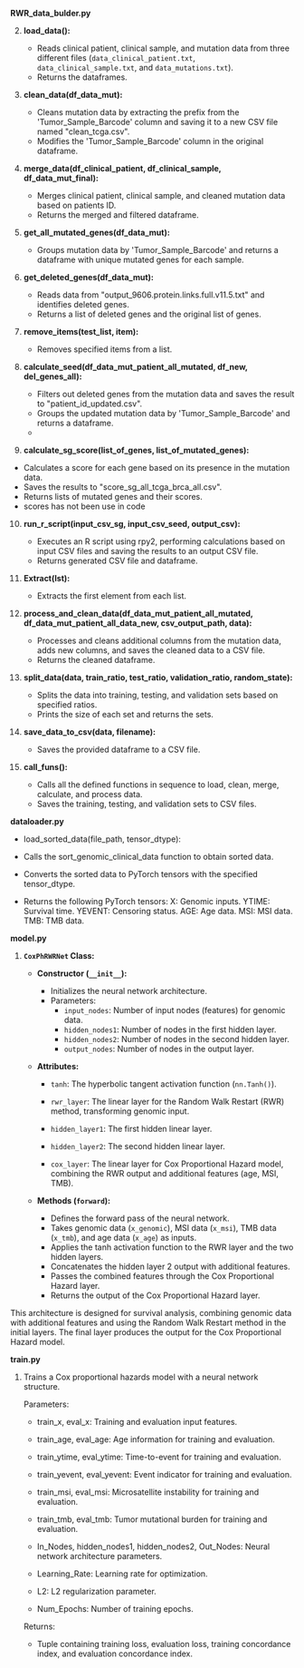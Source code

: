 **RWR_data_bulder.py**


2. **load_data():**
   - Reads clinical patient, clinical sample, and mutation data from three different files (`data_clinical_patient.txt`, `data_clinical_sample.txt`, and `data_mutations.txt`).
   - Returns the dataframes.

3. **clean_data(df_data_mut):**
   - Cleans mutation data by extracting the prefix from the 'Tumor_Sample_Barcode' column and saving it to a new CSV file named "clean_tcga.csv".
   - Modifies the 'Tumor_Sample_Barcode' column in the original dataframe.
 
4. **merge_data(df_clinical_patient, df_clinical_sample, df_data_mut_final):**
   - Merges clinical patient, clinical sample, and cleaned mutation data based on patients ID.
   - Returns the merged and filtered dataframe.

5. **get_all_mutated_genes(df_data_mut):**
   - Groups mutation data by 'Tumor_Sample_Barcode' and returns a dataframe with unique mutated genes for each sample.

6. **get_deleted_genes(df_data_mut):**
   - Reads data from "output_9606.protein.links.full.v11.5.txt" and identifies deleted genes.
   - Returns a list of deleted genes and the original list of genes.

7. **remove_items(test_list, item):**
   - Removes specified items from a list.

8. **calculate_seed(df_data_mut_patient_all_mutated, df_new, del_genes_all):**
   - Filters out deleted genes from the mutation data and saves the result to "patient_id_updated.csv".
   - Groups the updated mutation data by 'Tumor_Sample_Barcode' and returns a dataframe.
   - 
  9. **calculate_sg_score(list_of_genes, list_of_mutated_genes):**
   - Calculates a score for each gene based on its presence in the mutation data.
   - Saves the results to "score_sg_all_tcga_brca_all.csv".
   - Returns lists of mutated genes and their scores.
   - scores has not been use in code 

10. **run_r_script(input_csv_sg, input_csv_seed, output_csv):**
    - Executes an R script using rpy2, performing calculations based on input CSV files and saving the results to an output CSV file.
    - Returns generated CSV file and dataframe.

11. **Extract(lst):**
    - Extracts the first element from each list.

12. **process_and_clean_data(df_data_mut_patient_all_mutated, df_data_mut_patient_all_data_new, csv_output_path, data):**
    - Processes and cleans additional columns from the mutation data, adds new columns, and saves the cleaned data to a CSV file.
    - Returns the cleaned dataframe.

13. **split_data(data, train_ratio, test_ratio, validation_ratio, random_state):**
    - Splits the data into training, testing, and validation sets based on specified ratios.
    - Prints the size of each set and returns the sets.

14. **save_data_to_csv(data, filename):**
    - Saves the provided dataframe to a CSV file.

15. **call_funs():**
    - Calls all the defined functions in sequence to load, clean, merge, calculate, and process data.
    - Saves the training, testing, and validation sets to CSV files.
      
**dataloader.py**
- load_sorted_data(file_path, tensor_dtype):

- Calls the sort_genomic_clinical_data function to obtain sorted data.
- Converts the sorted data to PyTorch tensors with the specified tensor_dtype.
- Returns the following PyTorch tensors:
   X: Genomic inputs.
   YTIME: Survival time.
   YEVENT: Censoring status.
   AGE: Age data.
   MSI: MSI data.
   TMB: TMB data.

**model.py**

1. **`CoxPhRWRNet` Class:**
   - **Constructor (`__init__`):**
      - Initializes the neural network architecture.
      - Parameters:
        - `input_nodes`: Number of input nodes (features) for genomic data.
        - `hidden_nodes1`: Number of nodes in the first hidden layer.
        - `hidden_nodes2`: Number of nodes in the second hidden layer.
        - `output_nodes`: Number of nodes in the output layer.

   - **Attributes:**
      - `tanh`: The hyperbolic tangent activation function (`nn.Tanh()`).

      - `rwr_layer`: The linear layer for the Random Walk Restart (RWR) method, transforming genomic input.
      
      - `hidden_layer1`: The first hidden linear layer.

      - `hidden_layer2`: The second hidden linear layer.

      - `cox_layer`: The linear layer for Cox Proportional Hazard model, combining the RWR output and additional features (age, MSI, TMB).
      
   - **Methods (`forward`):**
      - Defines the forward pass of the neural network.
      - Takes genomic data (`x_genomic`), MSI data (`x_msi`), TMB data (`x_tmb`), and age data (`x_age`) as inputs.
      - Applies the tanh activation function to the RWR layer and the two hidden layers.
      - Concatenates the hidden layer 2 output with additional features.
      - Passes the combined features through the Cox Proportional Hazard layer.
      - Returns the output of the Cox Proportional Hazard layer.

This architecture is designed for survival analysis, combining genomic data with additional features and using the Random Walk Restart method in the initial layers. The final layer produces the output for the Cox Proportional Hazard model.


**train.py**
1. Trains a Cox proportional hazards model with a neural network structure.

    Parameters:
    - train_x, eval_x: Training and evaluation input features.
    
    - train_age, eval_age: Age information for training and evaluation.
    - train_ytime, eval_ytime: Time-to-event for training and evaluation.
    - train_yevent, eval_yevent: Event indicator for training and evaluation.
    - train_msi, eval_msi: Microsatellite instability for training and evaluation.
    - train_tmb, eval_tmb: Tumor mutational burden for training and evaluation.
    - In_Nodes, hidden_nodes1, hidden_nodes2, Out_Nodes: Neural network architecture parameters.
    - Learning_Rate: Learning rate for optimization.
    - L2: L2 regularization parameter.
    - Num_Epochs: Number of training epochs.

    Returns:
    - Tuple containing training loss, evaluation loss, training concordance index, and evaluation concordance index.


    
